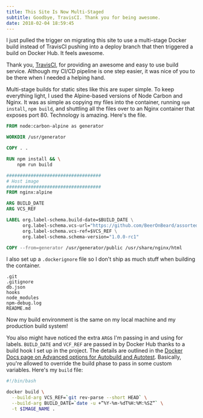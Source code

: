 ```yaml
---
title: This Site Is Now Multi-Staged
subtitle: Goodbye, TravisCI. Thank you for being awesome.
date: 2018-02-04 18:59:45
---
```


I just pulled the trigger on migrating this site to use a multi-stage Docker build instead of TravisCI pushing into a deploy branch that then triggered a build on Docker Hub. It feels awesome.

Thank you, [TravisCI](https://travis-ci.org/), for providing an awesome and easy to use build service. Although my CI/CD pipeline is one step easier, it was nice of you to be there when I needed a helping hand.

Multi-stage builds for static sites like this are super simple. To keep everything light, I used the Alpine-based versions of Node Carbon and Nginx. It was as simple as copying my files into the container, running `npm install`, `npm build`, and shuttling all the files over to an Nginx container that exposes port 80. Technology is amazing. Here's the file.

```dockerfile
FROM node:carbon-alpine as generator

WORKDIR /usr/generator

COPY . .

RUN npm install && \
    npm run build

###################################
# Host image
###################################
FROM nginx:alpine

ARG BUILD_DATE
ARG VCS_REF

LABEL org.label-schema.build-date=$BUILD_DATE \
      org.label-schema.vcs-url="https://github.com/BeerOnBeard/assorted-solutions-blog.git" \
      org.label-schema.vcs-ref=$VCS_REF \
      org.label-schema.schema-version="1.0.0-rc1"

COPY --from=generator /usr/generator/public /usr/share/nginx/html
```

I also set up a `.dockerignore` file so I don't ship as much stuff when building the container.

```file
.git
.gitignore
db.json
hooks
node_modules
npm-debug.log
README.md
```

Now my build environment is the same on my local machine and my production build system!

You also might have noticed the extra `ARG`s I'm passing in and using for labels. `BUILD_DATE` and `VCF_REF` are passed in by Docker Hub thanks to a build hook I set up in the project. The details are outlined in the [Docker Docs page on Advanced options for Autobuild and Autotest](https://docs.docker.com/docker-cloud/builds/advanced/). Basically, you're allowed to override the build phase to pass in some custom variables. Here's my `build` file:

```bash
#!/bin/bash

docker build \
  --build-arg VCS_REF=`git rev-parse --short HEAD` \
  --build-arg BUILD_DATE=`date -u +”%Y-%m-%dT%H:%M:%SZ”` \
  -t $IMAGE_NAME .
```
